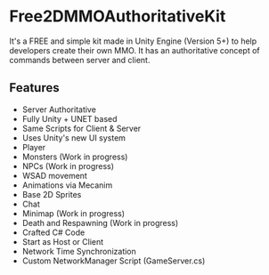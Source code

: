 # Free2DMMOAuthoritativeKit
It's a FREE and simple kit made in Unity Engine (Version 5+) to help developers create their own MMO. It has an authoritative concept of commands between server and client.

## Features ##

* Server Authoritative
* Fully Unity + UNET based
* Same Scripts for Client & Server
* Uses Unity's new UI system
* Player
* Monsters (Work in progress)
* NPCs (Work in progress)
* WSAD movement
* Animations via Mecanim
* Base 2D Sprites
* Chat
* Minimap (Work in progress)
* Death and Respawning (Work in progress)
* Crafted C# Code
* Start as Host or Client
* Network Time Synchronization
* Custom NetworkManager Script (GameServer.cs)
